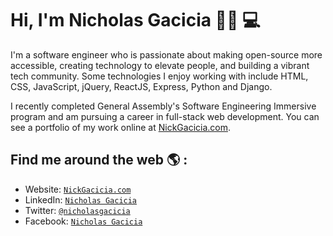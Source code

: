 # Hi, I'm Nicholas Gacicia 👋🏼  💻

I'm a software engineer who is passionate about making open-source more accessible, creating technology to elevate people, and building a vibrant tech community. Some technologies I enjoy working with include HTML, CSS, JavaScript, jQuery, ReactJS, Express, Python and Django.

I recently completed General Assembly's Software Engineering Immersive program and am pursuing a career in full-stack web development.  You can see a portfolio of my work online at [NickGacicia.com](https://www.nickgacicia.com).

## Find me around the web 🌎 :

- Website: <a href="https://www.nickgacicia.com" target="_blank">`NickGacicia.com`</a>
- LinkedIn: <a href="https://www.linkedin.com/in/nicholas-gacicia/" target="_blank">`Nicholas Gacicia`</a>
- Twitter: <a href="http://twitter.com/nicholasgacicia" target="_blank">`@nicholasgacicia`</a>
- Facebook: <a href="https://www.facebook.com/NicholasGacicia/" target="_blank">`Nicholas Gacicia`</a>
